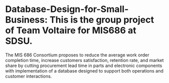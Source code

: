 # Database-Design-for-Small-Business: This is the group project of Team Voltaire for MIS686 at SDSU. 
The MIS 686 Consortium proposes to reduce the average work order completion time, 
increase customers satisfaction, retention rate, and market share by cutting procurement lead time 
in parts and electronic components with implementation of a database designed to support both operations 
and customer interactions.
